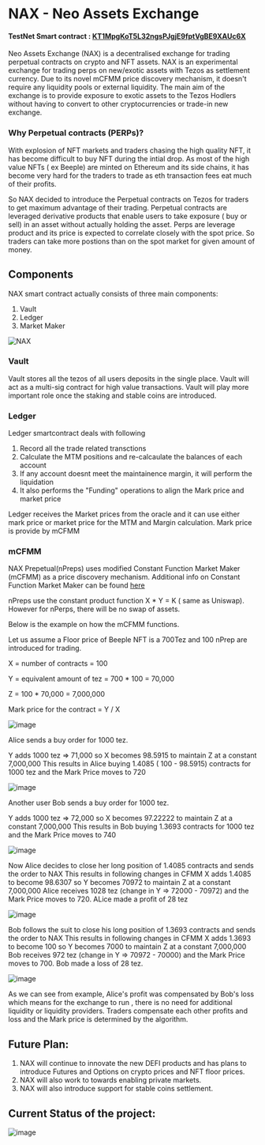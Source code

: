 # NAX - Neo Assets Exchange

#### TestNet Smart contract : <a href="https://smartpy.io/explorer.html?address=KT1MpgKoT5L32ngsPJgjE9fptVgBE9XAUc6X">KT1MpgKoT5L32ngsPJgjE9fptVgBE9XAUc6X</a>

Neo Assets Exchange (NAX) is a decentralised exchange for trading perpetual contracts on crypto and NFT assets.
NAX is an experimental exchange for trading perps on new/exotic assets with Tezos as settlement currency.
Due to its novel mCFMM price discovery mechanism, it doesn't require any liquidity pools or external liquidity.
The main aim of the exchange is to provide exposure to exotic assets to the Tezos Hodlers without having to convert to other cryptocurrencies or trade-in new exchange.

### Why Perpetual contracts (PERPs)?

With explosion of NFT markets and traders chasing the high quality NFT, it has become difficult to buy NFT during the intial drop. As most of the high value NFTs ( ex Beeple) are minted on Ethereum and its side chains, it has become very hard for the traders to trade as eth transaction fees eat much of their profits. 

So NAX decided to introduce the Perpetual contracts on Tezos for traders to get maximum advantage of their trading.
Perpetual contracts are leveraged derivative products that enable users to take exposure ( buy or sell) in an asset without actually holding the asset.
Perps are leverage product and its price is expected to correlate closely with the spot price. So traders can take more postions than on the spot market for given amount of money. 



## Components

NAX smart contract actually consists of three main components:

1. Vault
2. Ledger
3. Market Maker


![NAX ](https://user-images.githubusercontent.com/33004854/140522034-a97552c9-a425-4025-9886-32736148f6fc.png)

### Vault

Vault stores all the tezos of all users deposits in the single place. Vault will act as a multi-sig contract for high value transactions.
Vault will play more important role once the staking and stable coins are introduced.

### Ledger

Ledger smartcontract deals with following 

1. Record all the trade related transctions
2. Calculate the MTM positions and re-calcaulate the balances of each account
3. If any account doesnt meet the maintainence margin, it will perform the liquidation
4. It also performs the "Funding" operations to align the Mark price and market price

Ledger receives the Market prices from the oracle and it can use either mark price or market price for the MTM and Margin calculation. Mark price is provide by mCFMM


### mCFMM


NAX Prepetual(nPreps) uses modified Constant Function Market Maker (mCFMM) as a price discovery mechanism. Additional info on Constant Function Market Maker can be found <a href ="https://medium.com/bollinger-investment-group/constant-function-market-makers-defis-zero-to-one-innovation-968f77022159" target="_blank">here</a>

nPreps use the constant product function  X * Y = K ( same as Uniswap). However for nPerps, there will be no swap of assets.

Below is the example on how the mCFMM functions.

Let us assume a Floor price of Beeple NFT is a 700Tez and  100 nPrep are  introduced for trading.

 X = number of contracts = 100 
 
 Y = equivalent  amount of tez = 700 * 100 = 70,000
 
 Z = 100 * 70,000 = 7,000,000  
 
 Mark price for the contract = Y / X
					
							

							
![image](https://user-images.githubusercontent.com/33004854/140507647-1de190cb-39b0-4c38-8b5c-a89133f88946.png)


Alice sends a buy order for 1000 tez.

Y adds 1000 tez => 71,000 so X becomes 98.5915 to maintain  Z at a constant 7,000,000
This results in Alice buying 1.4085 ( 100 - 98.5915) contracts for 1000 tez and the Mark Price moves to 720
							
![image](https://user-images.githubusercontent.com/33004854/140507692-cf231079-2d53-4718-b68c-4a643b6aad55.png)
							
Another user Bob sends a buy order for 1000 tez.	

Y adds 1000 tez => 72,000 so X becomes 97.22222 to maintain  Z at a constant 7,000,000
This results in Bob buying 1.3693 contracts for 1000 tez and the Mark Price moves to 740

							
![image](https://user-images.githubusercontent.com/33004854/140507754-9d912fe7-4d6d-4cd7-9bab-ff64e4d39bc7.png)


Now Alice decides to close her long position of 1.4085 contracts and sends the order to NAX
This results in following changes in CFMM
X adds 1.4085 to become 98.6307 so Y becomes 70972 to maintain  Z at a constant 7,000,000
Alice receives 1028 tez (change in Y => 72000 - 70972) and the Mark Price moves to 720.
ALice made a profit of 28 tez

							
![image](https://user-images.githubusercontent.com/33004854/140507974-e1537d77-88cd-44e3-8a19-f697edcedbb1.png)


Bob follows the suit to close his long position of 1.3693 contracts and sends the order to NAX
This results in following changes in CFMM
X adds 1.3693  to become 100 so Y becomes 7000 to maintain  Z at a constant 7,000,000
Bob receives 972 tez (change in Y => 70972 - 70000) and the Mark Price moves to 700.
Bob made a loss of 28 tez.							

							
![image](https://user-images.githubusercontent.com/33004854/140508016-0e4e5919-44b7-45c3-9633-fa064483d888.png)



As we can see from example, Alice's profit was compensated by Bob's loss which means for the exchange to run , there is no need for additional liquidity or liquidity providers.
Traders compensate each other profits and loss and the Mark price is determined by the algorithm. 



## Future Plan:

1. NAX will continue to innovate the new DEFI products and has plans to introduce Futures and Options on crypto prices and NFT floor prices.
2. NAX will also work to towards enabling private markets.
3. NAX will also introduce support for stable coins settlement.

## Current Status of the project:

					
![image](https://user-images.githubusercontent.com/33004854/140653393-061e771a-d0d6-4f32-b752-e5b2b4a7c75f.png)












